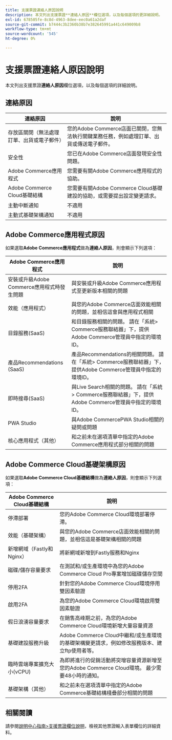 ```yaml
---
title: 支援票證連絡人原因說明
description: 本文列出支援票證**連絡人原因**欄位選項，以及每個選項的更詳細說明。
exl-id: 678505fe-8c8d-4963-8dee-eec0a61a2daf
source-git-commit: b7444c3b2360b38b7e382645991a441c649009b8
workflow-type: tm+mt
source-wordcount: '545'
ht-degree: 0%

---
```


# 支援票證連絡人原因說明

本文列出支援票證&#x200B;**連絡人原因**&#x200B;欄位選項，以及每個選項的詳細說明。

## 連絡原因

<table class="tg">
<thead>
  <tr>
    <th><span style="font-weight:bold;font-style:normal">連絡原因</span></th>
    <th><span style="font-weight:700;font-style:normal">說明</span></th>
  </tr>
</thead>
<tbody>
  <tr>
    <td>存放區關閉（無法處理訂單、出貨或電子郵件）</td>
    <td>您的Adobe Commerce店面已關閉，您無法執行關鍵業務任務，例如處理訂單、出貨或傳送電子郵件。</td>
  </tr>
  <tr>
    <td>安全性</td>
    <td>您已在Adobe Commerce店面發現安全性問題。</td>
  </tr>
  <tr>
    <td>Adobe Commerce應用程式</td>
    <td>您需要有關Adobe Commerce應用程式的協助。</td>
  </tr>
  <tr>
    <td>Adobe Commerce Cloud基礎結構</td>
    <td>您需要有關Adobe Commerce Cloud基礎建設的協助，或需要提出設定變更請求。</td>
  </tr>
  <tr>
    <td>主動中斷通知</td>
    <td>不適用</td>
  </tr>
  <tr>
    <td>主動式基礎架構通知</td>
    <td>不適用</td>
  </tr>
</tbody>
</table>

## Adobe Commerce應用程式原因

如果選取&#x200B;**Adobe Commerce應用程式**&#x200B;做為&#x200B;**連絡人原因**，則會顯示下列選項：

<table class="tg">
<thead>
  <tr>
    <th><span style="font-weight:bold;font-style:normal">Adobe Commerce應用程式</span></th>
    <th><span style="font-weight:700;font-style:normal">說明</span></th>
  </tr>
</thead>
<tbody>
  <tr>
    <td>安裝或升級Adobe Commerce應用程式時發生問題</td>
    <td>與安裝或升級Adobe Commerce應用程式至更新版本相關的問題</td>
  </tr>
  <tr>
    <td>效能（應用程式）</td>
    <td>與您的Adobe Commerce店面效能相關的問題，並相信這會與應用程式相關</td>
  </tr>
  <tr>
    <td>目錄服務(SaaS)</td>
    <td>和目錄服務相關的問題。  請在「系統&gt; Commerce服務聯結器」下，提供Adobe Commerce管理員中指定的環境ID。</td>
  </tr>
  <tr>
    <td>產品Recommendations (SaaS)</td>
    <td>產品Recommendations的相關問題。 請在「系統&gt; Commerce服務聯結器」下，提供Adobe Commerce管理員中指定的環境ID。</td>
  </tr>
  <tr>
    <td>即時搜尋(SaaS)</td>
    <td>與Live Search相關的問題。 請在「系統&gt; Commerce服務聯結器」下，提供Adobe Commerce管理員中指定的環境ID。</td>
  </tr>
  <tr>
    <td>PWA Studio</td>
    <td>與Adobe CommercePWA Studio相關的疑問或問題</td>
  </tr>
  <tr>
    <td>核心應用程式（其他）</td>
    <td>和之前未在選項清單中指定的Adobe Commerce應用程式部分相關的問題</td>
  </tr>
</tbody>
</table>

## Adobe Commerce Cloud基礎架構原因

如果選取&#x200B;**Adobe Commerce Cloud基礎結構**&#x200B;做為&#x200B;**連絡人原因**，則會顯示下列選項：

<table class="tg">
<thead>
  <tr>
    <th><span style="font-weight:bold;font-style:normal">Adobe Commerce Cloud基礎結構</span></th>
    <th><span style="font-weight:700;font-style:normal">說明</span></th>
  </tr>
</thead>
<tbody>
  <tr>
    <td>停滯部署</td>
    <td>您的Adobe Commerce Cloud環境部署停滯。</td>
  </tr>
  <tr>
    <td>效能（基礎架構）</td>
    <td>與您的Adobe Commerce店面效能相關的問題，並相信這是基礎架構相關的問題</td>
  </tr>
  <tr>
    <td>新增網域（Fastly和Nginx）</td>
    <td>將新網域新增到Fastly服務和Nginx</td>
  </tr>
  <tr>
    <td>磁碟/儲存容量要求</td>
    <td>在測試和/或生產環境中為您的Adobe Commerce Cloud Pro專案增加磁碟儲存空間</td>
  </tr>
  <tr>
    <td>停用2FA</td>
    <td>針對您的Adobe Commerce Cloud環境停用雙因素驗證</td>
  </tr>
  <tr>
    <td>啟用2FA</td>
    <td>為您的Adobe Commerce Cloud環境啟用雙因素驗證</td>
  </tr>
  <tr>
    <td>假日浪湧容量要求</td>
    <td>在銷售高峰期之前，為您的Adobe Commerce Cloud環境新增大量容量資源</td>
  </tr>
  <tr>
    <td>基礎建設服務升級</td>
    <td>Adobe Commerce Cloud中繼和/或生產環境的基礎架構變更請求，例如修改服務版本、建立ftp使用者等。</td>
  </tr>
  <tr>
    <td>臨時雲端專案擴充大小(vCPU)</td>
    <td>為即將進行的促銷活動將突增容量資源新增至您的Adobe Commerce Cloud環境。 最少需要48小時的通知。</td>
  </tr>  
  <tr>
    <td>基礎架構（其他）</td>
    <td>和之前未在選項清單中指定的Adobe Commerce基礎結構棧疊部分相關的問題</td>
  </tr>
</tbody>
</table>

## 相關閱讀

請參閱[說明中心指南>支援票證欄位說明](/help/help-center-guide/help-center/magento-help-center-user-guide.md#submit-tickets)，檢視其他票證輸入表單欄位的詳細資料。
